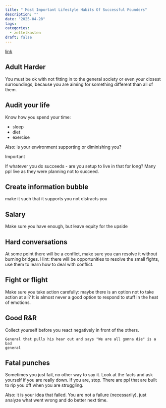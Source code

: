 ```yaml
---
title: " Most Important Lifestyle Habits Of Successful Founders"
description: ""
date: "2025-04-28"
tags: 
categories:
  - zettelkasten
draft: false
---
```


[link](https://www.youtube.com/watch?v=0IShllkCHtY)

## Adult Harder

You must be ok with not fitting in to the general society or even your closest
surroundings, because you are aiming for something different than all of them.

## Audit your life

Know how you spend your time:

- sleep
- diet
- exercise

Also: is your environment supporting or diminishing you?

>[!Important]
>If whatever you do succeeds - are you setup to live in that for long? Many ppl
live as they were planning not to succeed.

## Create information bubble

make it such that it supports you not distracts you

## Salary

Make sure you have enough, but leave equity for the upside

## Hard conversations

At some point there will be a conflict, make sure you can resolve it without
burning bridges. Hint: there will be opportunities to resolve the small fights,
use them to learn how to deal with conflict.

## Fight or flight

Make sure you take action carefully: maybe there is an option not to take action
at all? It is almost never a good option to respond to stuff in the heat of
emotions.

## Good R&R

Collect yourself before you react negatively in front of the others. 

    General that pulls his hear out and says "We are all gonna die" is a bad
    general

## Fatal punches

Sometimes you just fail, no other way to say it. Look at the facts and ask
yourself if you are really down. If you are, stop. There are ppl that are built 
to rip you off when you are struggling. 

Also: it is your idea that failed. You are not a failure (necessarily), just analyze 
what went wrong and do better next time.